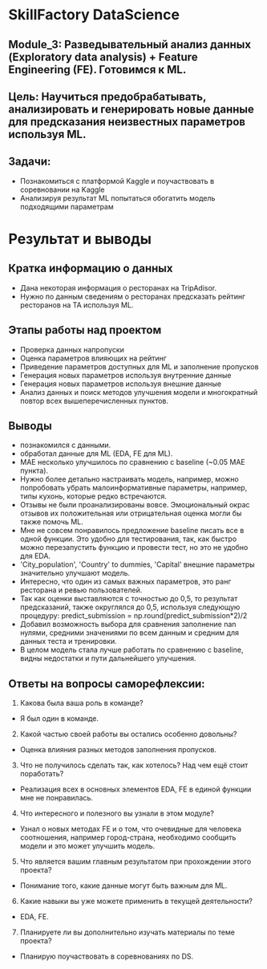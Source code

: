 # SkillFactory DataScience
 
## Module_3: Разведывательный анализ данных (Exploratory data analysis) + Feature Engineering (FE). Готовимся к ML. 

## Цель: Научиться предобрабатывать, анализировать и генерировать новые данные для предсказания неизвестных параметров используя ML.

## Задачи: 
* Познакомиться с платформой Kaggle и поучаствовать в соревновании на Kaggle
* Анализируя результат ML попытаться обогатить модель подходящими параметрам


# Результат и выводы


## Кратка информацию о данных
* Дана некоторая информация о ресторанах на TripAdisor. 
* Нужно по данным сведениям о ресторанах предсказать рейтинг ресторанов на TA используя ML.

## Этапы работы над проектом
* Проверка данных напропуски
* Оценка параметров влияющих на рейтинг
* Приведение параметров доступных для ML и заполнение пропусков
* Генерация новых параметров используя внутренние данные
* Генерация новых параметров используя внешние данные
* Анализ данных и поиск методов улучшения модели и многократный повтор всех вышеперечисленных пунктов.

## Выводы

 * познакомился с данными.
 * обработал данные для ML (EDA, FE для ML). 
 * MAE несколько улучшилось по сравнению с baseline (~0.05 MAE пункта).
 * Нужно более детально настраивать модель, например, можно попробовать убрать малоинформативные параметры, например, типы кухонь, которые редко встречаются. 
 * Отзывы не были проанализированы вовсе. Эмоциональный окрас отзывов их положительная или отрицательная оценка могли бы также помочь ML. 
 * Мне не совсем понравилось предложение baseline писать все в одной функции. Это удобно для тестирования, так, как быстро можно перезапустить функцию и провести тест, но это не удобно для EDA.
 * 'Сity_population', 'Country' to dummies, 'Capital' внешние параметры значительно улучшают модель.
 * Интересно, что один из самых важных параметров, это ранг ресторана и ревью пользователей. 
 * Так как оценки выставляются с точностью до 0,5, то результат предсказаний, также округлялся до 0,5, используя следующую процедуру: predict_submission = np.round(predict_submission*2)/2
 * Добавил возможность выбора для сравнения заполнение nan нулями, средними значениями по всем данным и средним для данных теста и тренировки.
 * В целом модель стала лучше работать по сравнению с baseline, видны недостатки и пути дальнейшего улучшения. 
 


## Ответы на вопросы саморефлексии:

1. Какова была ваша роль в команде?
- Я был один в команде.

2. Какой частью своей работы вы остались особенно довольны?
- Оценка влияния разных методов заполнения пропусков.

3. Что не получилось сделать так, как хотелось? Над чем ещё стоит поработать?
- Реализация всех в основных элементов EDA, FE в единой функции мне не понравилась.

4. Что интересного и полезного вы узнали в этом модуле?
- Узнал о новых методах FE и о том, что очевидные для человека соотношения, например город-страна, необходимо сообщить модели и это может улучшить модель.

5. Что является вашим главным результатом при прохождении этого проекта?
- Понимание того, какие данные могут быть важным для ML.

6. Какие навыки вы уже можете применить в текущей деятельности?
- EDA, FE.

7. Планируете ли вы дополнительно изучать материалы по теме проекта?
- Планирую поучаствовать в соревнованиях по DS. 
